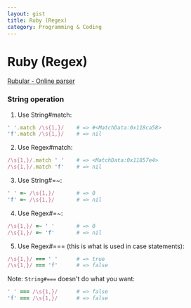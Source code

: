 ```yaml
---
layout: gist
title: Ruby (Regex)
category: Programming & Coding
---
```


# Ruby (Regex)

[Rubular - Online parser](http://rubular.com/)

### String operation

1. Use String#match:
```rb
' '.match /\s{1,}/    # => #<MatchData:0x118ca58>
'f'.match /\s{1,}/    # => nil
```
2. Use Regex#match:
```rb
/\s{1,}/.match ' '    # => <MatchData:0x11857e4>
/\s{1,}/.match 'f'    # => nil
```
3. Use String#=~:
```rb
' ' =~ /\s{1,}/       # => 0
'f' =~ /\s{1,}/       # => nil
```
4. Use Regex#=~:
```rb
/\s{1,}/ =~ ' '       # => 0
/\s{1,}/ =~ 'f'       # => nil
```
5. Use Regex#=== (this is what is used in case statements):
```rb
/\s{1,}/ === ' '      # => true
/\s{1,}/ === 'f'      # => false
```
  Note: `String#===` doesn't do what you want:
```rb
' ' === /\s{1,}/      # => false
'f' === /\s{1,}/      # => false
```
